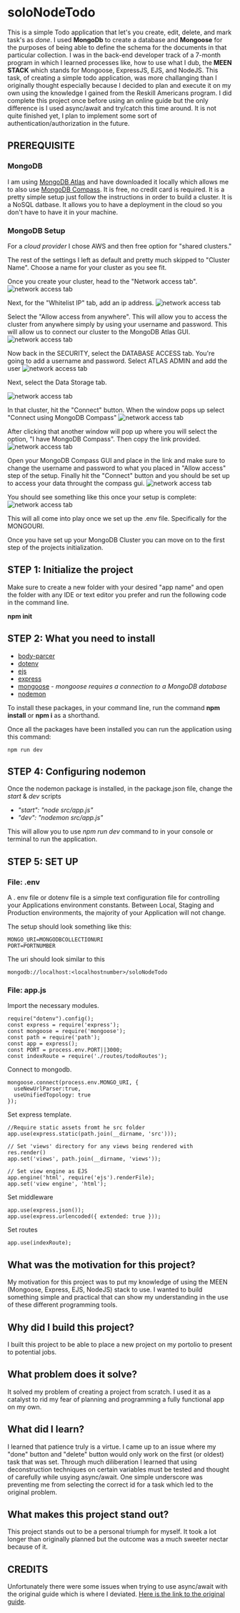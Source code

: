 # soloNodeTodo
This is a simple Todo application that let's you create, edit, delete, and mark task's as *done*.  I used **MongoDb** to create a database and **Mongoose** for the purposes of being able to define the schema for the documents in that particular collection. I was in the back-end developer track of a 7-month program in which I learned processes like, how to use what I dub, the **MEEN STACK** which stands for Mongoose, ExpressJS, EJS, and NodeJS. This task, of creating a simple todo application, was more challanging than I originally thought especially because I decided to plan and execute it on my own using the knowledge I gained from the Reskill Americans program.  I did complete this project once before using an online guide but the only difference is I used async/await and try/catch this time around.  It is not quite finished yet, I plan to implement some sort of authentication/authorization in the future.

## PREREQUISITE
### MongoDB
I am using [MongoDB Atlas](https://www.mongodb.com/cloud/atlas/register) and have downloaded it locally which allows me to also use [MongoDB Compass](https://www.mongodb.com/products/compass).  It is free, no credit card is required. It is a pretty simple setup just follow the instructions in order to build a cluster. It is a NoSQL datbase.  It allows you to have a deployment in the cloud so you don't have to have it in your machine. 

### MongoDB Setup 
For a *cloud provider* I chose AWS and then free option for "shared clusters." 

The rest of the settings I left as default and pretty much skipped to "Cluster Name". Choose a name for your cluster as you see fit.

Once you create your cluster, head to the "Network access tab".
![network access tab](src/public/images/network-access.png)

Next, for the "Whitelist IP" tab, add an ip address.
![network access tab](src/public/images/white-list.png)

Select the "Allow access from anywhere".  This will allow you to access the cluster from anywhere simply by using your username and password.  This will allow us to connect our cluster to the MongoDB Atlas GUI.
![network access tab](src/public/images/add-white-ip.png)

Now back in the SECURITY, select the DATABASE ACCESS tab. You're going to add a username and password. Select ATLAS ADMIN and add the user
![network access tab](src/public/images/add-new-database-user.png)

Next, select the Data Storage tab.

![network access tab](src/public/images/data-storage.png)

In that cluster, hit the "Connect" button. When the window pops up select "Connect using MongoDB Compass"
![network access tab](src/public/images/connect-with-compas.png)

After clicking that another window will pop up where you will select the option, "I have MongoDB Compass". Then copy the link provided.
![network access tab](src/public/images/I-have-compass.png)

Open your MongoDB Compass GUI and place in the link and make sure to change the username and password to what you placed in "Allow access" step of the setup. Finally hit the "Connect" button and you should be set up to access your data throught the compass gui.
![network access tab](src/public/images/compass-gui.png)

You should see something like this once your setup is complete:
![network access tab](src/public/images/compass-connected.png)

This will all come into play once we set up the .env file.  Specifically for the MONGOURI.

Once you have set up your MongoDB Cluster you can move on to the first step of the projects initialization.

## STEP 1: Initialize the project
Make sure to create a new folder with your desired "app name" and open the folder with any IDE or text editor you prefer and run the following code in the command line.

**npm init**

## STEP 2: What you need to install 
- [body-parcer](https://www.npmjs.com/package/body-parser)
- [dotenv](https://www.npmjs.com/package/dotenv)
- [ejs](https://www.npmjs.com/package/ejs)
- [express](https://www.npmjs.com/package/express)
- [mongoose](https://www.npmjs.com/package/mongoose) -
*mongoose requires a connection to a MongoDB database*
- [nodemon](https://www.npmjs.com/package/nodemon)

To install these packages, in your command line, run the command **npm install** or **npm i** as a shorthand. 

Once all the packages have been installed you can run the application using this command:
```
npm run dev
```

## STEP 4: Configuring nodemon
Once the nodemon package is installed, in the package.json file, change the *start* & *dev* scripts 
- *"start": "node src/app.js"*
- *"dev": "nodemon src/app.js"*

This will allow you to use *npm run dev* command to in your console or terminal to run the application.

## STEP 5: SET UP 
### File: .env

A . env file or dotenv file is a simple text configuration file for controlling your Applications environment constants. Between Local, Staging and Production environments, the majority of your Application will not change.

The setup should look something like this:
```
MONGO_URI=MONGODBCOLLECTIONURI
PORT=PORTNUMBER
```
The uri should look similar to this
```
mongodb://localhost:<localhostnumber>/soloNodeTodo
```
### File: app.js

Import the necessary modules.
```
require("dotenv").config();
const express = require('express');
const mongoose = require('mongoose');
const path = require('path');
const app = express();
const PORT = process.env.PORT||3000;
const indexRoute = require('./routes/todoRoutes');
```

Connect to mongodb.
```
mongoose.connect(process.env.MONGO_URI, {
  useNewUrlParser:true,
  useUnifiedTopology: true
});
```

Set express template.
```
//Require static assets fromt he src folder
app.use(express.static(path.join(__dirname, 'src')));

// Set 'views' directory for any views being rendered with res.render()
app.set('views', path.join(__dirname, 'views'));

// Set view engine as EJS
app.engine('html', require('ejs').renderFile);
app.set('view engine', 'html');
```

Set middleware
```
app.use(express.json());
app.use(express.urlencoded({ extended: true }));
```

Set routes
```
app.use(indexRoute);
```

## What was the motivation for this project?
My motivation for this project was to put my knowledge of using the MEEN (Mongoose, Express, EJS, NodeJS) stack to use.  I wanted to build something simple and practical that can show my understanding in the use of these different programming tools.

## Why did I build this project?
I built this project to be able to place a new project on my portolio to present to potential jobs.

## What problem does it solve?
It solved my problem of creating a project from scratch.  I used it as a catalyst to rid my fear of planning and programming a fully functional app on my own.

## What did I learn?
I learned that patience truly is a virtue.  I came up to an issue where my "done" button and "delete" button would only work on the first (or oldest) task that was set.  Through much diliberation I learned that using deconstruction techniques on certain variables must be tested and thought of carefully while usying async/await. One simple underscore was preventing me from selecting the correct id for a task which led to the original problem.

## What makes this project stand out? 
This project stands out to be a personal triumph for myself.  It took a lot longer than originally planned but the outcome was a much sweeter nectar because of it.

## CREDITS
Unfortunately there were some issues when trying to use async/await with the original guide which is where I deviated.  [Here is the link to the original guide](https://dev.to/atultyagi612/build-a-basic-todo-app-with-nodejs-mongodb-20om).
